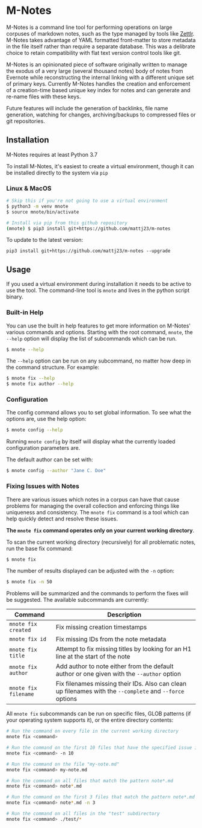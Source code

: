 # M-Notes

M-Notes is a command line tool for performing operations on large corpuses of markdown notes, such as the type managed by tools like [Zettlr](https://github.com/Zettlr/Zettlr).  M-Notes takes advantage of YAML formatted front-matter to store metadata in the file itself rather than require a separate database. This was a delibrate choice to retain compatibility with flat text version control tools like git.

M-Notes is an opinionated piece of software originally written to manage the exodus of a very large (several thousand notes) body of notes from Evernote while reconstructing the internal linking with a different unique set of primary keys.  Currently M-Notes handles the creation and enforcement of a creation-time based unique key index for notes and can generate and re-name files with these keys.

Future features will include the generation of backlinks, file name generation, watching for changes, archiving/backups to compressed files or git repositories. 

## Installation
M-Notes requires at least Python 3.7

To install M-Notes, it's easiest to create a virtual environment, though it can be installed directly to the system via `pip`

### Linux & MacOS

```bash
# Skip this if you're not going to use a virtual environment
$ python3 -m venv mnote
$ source mnote/bin/activate

# Install via pip from this github repository
(mnote) $ pip3 install git+https://github.com/mattj23/m-notes
```

To update to the latest version:

```
pip3 install git+https://github.com/mattj23/m-notes --upgrade
```



## Usage

If you used a virtual environment during installation it needs to be active to use the tool. The command-line tool is `mnote` and lives in the python script binary.

### Built-in Help
You can use the built in help features to get more information on M-Notes' various commands and options. Starting with the root command, `mnote`, the `--help` option will display the list of subcommands which can be run.
```bash
$ mnote --help
```

The `--help` option can be run on any subcommand, no matter how deep in the command structure.  For example:

```bash
$ mnote fix --help
$ mnote fix author --help
```

### Configuration

The config command allows you to set global information. To see what the options are, use the help option:

```bash
$ mnote config --help
```

Running `mnote config` by itself will display what the currently loaded configuration parameters are.

The default author can be set with:

```bash
$ mnote config --author "Jane C. Doe"
```

### Fixing Issues with Notes

There are various issues which notes in a corpus can have that cause problems for managing the overall collection and enforcing things like uniqueness and consistency.  The `mnote fix` command is a tool which can help quickly detect and resolve these issues.

**The `mnote fix` command operates only on your current working directory**. 

To scan the current working directory (recursively) for all problematic notes, run the base fix command:

```bash
$ mnote fix
```

The number of results displayed can be adjusted with the `-n` option:

```bash
$ mnote fix -n 50
```

Problems will be summarized and the commands to perform the fixes will be suggested. The available subcommands are currently:

|Command|Description|
|-|-|
|`mnote fix created`|Fix missing creation timestamps|
|`mnote fix id`|Fix missing IDs from the note metadata|
|`mnote fix title`|Attempt to fix missing titles by looking for an H1 line at the start of the note|
|`mnote fix author`|Add author to note either from the default author or one given with the `--author` option|
|`mnote fix filename`|Fix filenames missing their IDs. Also can clean up filenames with the `--complete` and `--force` options|

All `mnote fix` subcommands can be run on specific files, GLOB patterns (if your operating system supports it), or the entire directory contents:

```bash
# Run the command on every file in the current working directory
mnote fix <command> 

# Run the command on the first 10 files that have the specified issue in the working directory
mnote fix <command> -n 10

# Run the command on the file "my-note.md"
mnote fix <command> my-note.md

# Run the command on all files that match the pattern note*.md
mnote fix <command> note*.md

# Run the command on the first 3 files that match the pattern note*.md
mnote fix <command> note*.md -n 3

# Run the command on all files in the "test" subdirectory
mnote fix <command> ./test/*
```